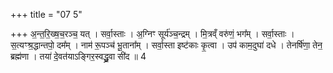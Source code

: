 +++
title = "07 5"

+++
अ॒न्त॒रि॒ख्ष॒च॒रञ्च॒ यत् । सर्वा॒स्ताः । अ॒ग्निꣳ सूर्य॑ञ्च॒न्द्रम् । मि॒त्रव्ँ वरु॑णं॒ भग᳚म् । सर्वा॒स्ताः ।  स॒त्यꣳश्र॒द्धान्तपो॒ दम᳚म् । नाम॑ रू॒पञ्च॑ भू॒ताना᳚म् । सर्वा॒स्ता इष्ट॑काः कृ॒त्वा । उप॑ काम॒दुघा॑ दधे ।  तेनर्षि॑णा॒ तेन॒ ब्रह्म॑णा । तया॑ दे॒वत॑याऽङ्गिर॒स्वद्ध्रु॒वा सी॑द ॥ 4

